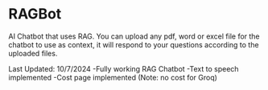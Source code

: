 # RAGBot
AI Chatbot that uses RAG.
You can upload any pdf, word or excel file for the chatbot to use as context, it will respond to your questions according to the uploaded files.

Last Updated: 10/7/2024
-Fully working RAG Chatbot
-Text to speech implemented
-Cost page implemented (Note: no cost for Groq)
